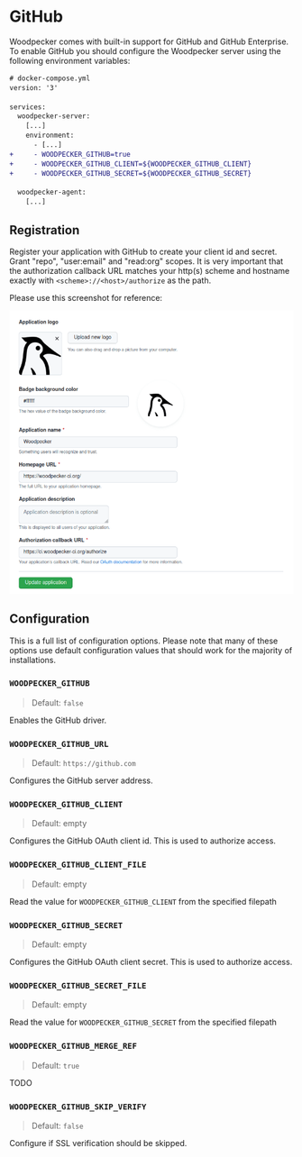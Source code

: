 # GitHub

Woodpecker comes with built-in support for GitHub and GitHub Enterprise. To enable GitHub you should configure the Woodpecker server using the following environment variables:

```diff
# docker-compose.yml
version: '3'

services:
  woodpecker-server:
    [...]
    environment:
      - [...]
+     - WOODPECKER_GITHUB=true
+     - WOODPECKER_GITHUB_CLIENT=${WOODPECKER_GITHUB_CLIENT}
+     - WOODPECKER_GITHUB_SECRET=${WOODPECKER_GITHUB_SECRET}

  woodpecker-agent:
    [...]
```

## Registration

Register your application with GitHub to create your client id and secret. Grant "repo", "user:email" and "read:org" scopes. It is very important that the authorization callback URL matches your http(s) scheme and hostname exactly with `<scheme>://<host>/authorize` as the path.

Please use this screenshot for reference:

![github oauth setup](github_oauth.png)

## Configuration

This is a full list of configuration options. Please note that many of these options use default configuration values that should work for the majority of installations.

### `WOODPECKER_GITHUB`
>
> Default: `false`

Enables the GitHub driver.

### `WOODPECKER_GITHUB_URL`
>
> Default: `https://github.com`

Configures the GitHub server address.

### `WOODPECKER_GITHUB_CLIENT`
>
> Default: empty

Configures the GitHub OAuth client id. This is used to authorize access.

### `WOODPECKER_GITHUB_CLIENT_FILE`
>
> Default: empty

Read the value for `WOODPECKER_GITHUB_CLIENT` from the specified filepath

### `WOODPECKER_GITHUB_SECRET`
>
> Default: empty

Configures the GitHub OAuth client secret. This is used to authorize access.

### `WOODPECKER_GITHUB_SECRET_FILE`
>
> Default: empty

Read the value for `WOODPECKER_GITHUB_SECRET` from the specified filepath

### `WOODPECKER_GITHUB_MERGE_REF`
>
> Default: `true`

TODO

### `WOODPECKER_GITHUB_SKIP_VERIFY`
>
> Default: `false`

Configure if SSL verification should be skipped.
